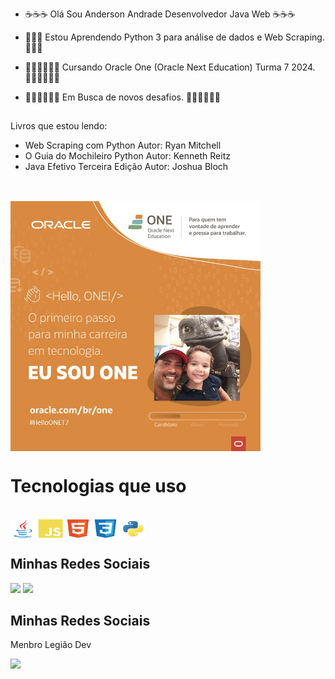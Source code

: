 - ☕☕☕ Olá Sou Anderson Andrade Desenvolvedor Java Web ☕☕☕
- 👀👀👀 Estou Aprendendo Python 3 para análise de dados e Web Scraping.👀👀👀
- 👨‍🎓👨‍🎓👨‍🎓 Cursando Oracle One (Oracle Next Education) Turma 7 2024.👨‍🎓👨‍🎓👨‍🎓
- 🕵️‍♂️🕵️‍♂️🕵️‍♂️ Em Busca de novos desafios. 🕵️‍♂️🕵️‍♂️🕵️‍♂️

  ##
Livros que estou lendo:
  - Web Scraping com Python Autor: Ryan Mitchell
  - O Guia do Mochileiro Python Autor: Kenneth Reitz
  - Java Efetivo Terceira Edição Autor: Joshua Bloch
  ##
  
  <div style="display: inline_block"><br>
    <img align="center" alt="Poster da Formação One da Oracle" height="400" width="400" src="https://github.com/anderson-andrade-dev/anderson-andrade-dev/blob/main/Slide1.JPG">
  </div>
  
  ##
  
<h1>Tecnologias que uso</h1> 
<div style="display: inline_block"><br>
  <img align="center" alt="Rafa-Js" height="30" width="40" src="https://raw.githubusercontent.com/devicons/devicon/master/icons/java/java-original.svg">
  <img align="center" alt="Rafa-Js" height="30" width="40" src="https://raw.githubusercontent.com/devicons/devicon/master/icons/javascript/javascript-plain.svg">
  <img align="center" alt="Rafa-HTML" height="30" width="40" src="https://raw.githubusercontent.com/devicons/devicon/master/icons/html5/html5-original.svg">
  <img align="center" alt="Rafa-CSS" height="30" width="40" src="https://raw.githubusercontent.com/devicons/devicon/master/icons/css3/css3-original.svg">
  <img align="center" alt="Rafa-Python" height="30" width="40" src="https://raw.githubusercontent.com/devicons/devicon/master/icons/python/python-original.svg">
</div>
  
  ##

 <h2>Minhas Redes Sociais</h2>
<div> 
  <a href="https://www.youtube.com/channel/UCvSL7LSOrdqWtQwaJFLfw-A" target="_blank"><img src="https://img.shields.io/badge/YouTube-FF0000?style=for-the-badge&logo=youtube&logoColor=white" target="_blank"></a>
  <a href="https://www.linkedin.com/in/anderson-andrade-dev/" target="_blank"><img src="https://img.shields.io/badge/-LinkedIn-%230077B5?style=for-the-badge&logo=linkedin&logoColor=white" target="_blank"></a> 
</div>
 <h2>Minhas Redes Sociais</h2>
<div> 
  <p>Menbro Legião Dev</p>
   <a href="https://www.youtube.com/channel/UCVVSwlGPq0y4IuJDD58vT2w" target="_blank"><img src="https://img.shields.io/badge/YouTube-FF0000?style=for-the-badge&logo=youtube&logoColor=white" target="_blank"></a>
</div>
